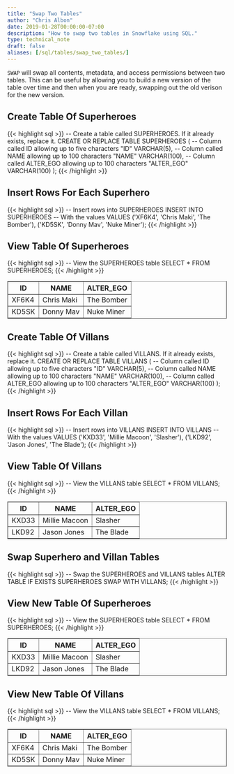 ```yaml
---
title: "Swap Two Tables"
author: "Chris Albon"
date: 2019-01-28T00:00:00-07:00
description: "How to swap two tables in Snowflake using SQL."
type: technical_note
draft: false
aliases: [/sql/tables/swap_two_tables/]
---
```


`SWAP` will swap all contents, metadata, and access permissions between two tables. This can be useful by allowing you to build a new version of the table over time and then when you are ready, swapping out the old verison for the new version.

## Create Table Of Superheroes

{{< highlight sql >}}
-- Create a table called SUPERHEROES. If it already exists, replace it.
CREATE OR REPLACE TABLE SUPERHEROES (
  -- Column called ID allowing up to five characters
  "ID" VARCHAR(5), 
  -- Column called NAME allowing up to 100 characters
  "NAME" VARCHAR(100),
  -- Column called ALTER_EGO allowing up to 100 characters
  "ALTER_EGO" VARCHAR(100)
);
{{< /highlight >}}

## Insert Rows For Each Superhero

{{< highlight sql >}}
-- Insert rows into SUPERHEROES
INSERT INTO SUPERHEROES 
    -- With the values
    VALUES
    ('XF6K4', 'Chris Maki', 'The Bomber'),
    ('KD5SK', 'Donny Mav', 'Nuke Miner');
{{< /highlight >}}

## View Table Of Superheroes

{{< highlight sql >}}
-- View the SUPERHEROES table
SELECT * FROM SUPERHEROES;
{{< /highlight >}}
<table border=1>
    <thead>
        <tr>
            <th>ID</th>
            <th>NAME</th>
            <th>ALTER_EGO</th>
        </tr>
    </thead>
    <tbody>
        <tr>
            <td>XF6K4</td>
            <td>Chris Maki</td>
            <td>The Bomber</td>
        </tr>
        <tr>
            <td>KD5SK</td>
            <td>Donny Mav</td>
            <td>Nuke Miner</td>
        </tr>
    </tbody>
</table>

## Create Table Of Villans

{{< highlight sql >}}
-- Create a table called VILLANS. If it already exists, replace it.
CREATE OR REPLACE TABLE VILLANS (
  -- Column called ID allowing up to five characters
  "ID" VARCHAR(5), 
  -- Column called NAME allowing up to 100 characters
  "NAME" VARCHAR(100),
  -- Column called ALTER_EGO allowing up to 100 characters
  "ALTER_EGO" VARCHAR(100)
);
{{< /highlight >}}

## Insert Rows For Each Villan

{{< highlight sql >}}
-- Insert rows into VILLANS
INSERT INTO VILLANS 
    -- With the values
    VALUES
    ('KXD33', 'Millie Macoon', 'Slasher'),
    ('LKD92', 'Jason Jones', 'The Blade');
{{< /highlight >}}

## View Table Of Villans

{{< highlight sql >}}
-- View the VILLANS table
SELECT * FROM VILLANS;
{{< /highlight >}}
<table border=1>
    <thead>
        <tr>
            <th>ID</th>
            <th>NAME</th>
            <th>ALTER_EGO</th>
        </tr>
    </thead>
    <tbody>
        <tr>
            <td>KXD33</td>
            <td>Millie Macoon</td>
            <td>Slasher</td>
        </tr>
        <tr>
            <td>LKD92</td>
            <td>Jason Jones</td>
            <td>The Blade</td>
        </tr>
    </tbody>
</table>

## Swap Superhero and Villan Tables

{{< highlight sql >}}
-- Swap the SUPERHEROES and VILLANS tables
ALTER TABLE IF EXISTS SUPERHEROES SWAP WITH VILLANS;
{{< /highlight >}}

## View New Table Of Superheroes

{{< highlight sql >}}
-- View the SUPERHEROES table
SELECT * FROM SUPERHEROES;
{{< /highlight >}}
<table border=1>
    <thead>
        <tr>
            <th>ID</th>
            <th>NAME</th>
            <th>ALTER_EGO</th>
        </tr>
    </thead>
    <tbody>
        <tr>
            <td>KXD33</td>
            <td>Millie Macoon</td>
            <td>Slasher</td>
        </tr>
        <tr>
            <td>LKD92</td>
            <td>Jason Jones</td>
            <td>The Blade</td>
        </tr>
    </tbody>
</table>

## View New Table Of Villans

{{< highlight sql >}}
-- View the VILLANS table
SELECT * FROM VILLANS;
{{< /highlight >}}
<table border=1>
    <thead>
        <tr>
            <th>ID</th>
            <th>NAME</th>
            <th>ALTER_EGO</th>
        </tr>
    </thead>
    <tbody>
        <tr>
            <td>XF6K4</td>
            <td>Chris Maki</td>
            <td>The Bomber</td>
        </tr>
        <tr>
            <td>KD5SK</td>
            <td>Donny Mav</td>
            <td>Nuke Miner</td>
        </tr>
    </tbody>
</table>
